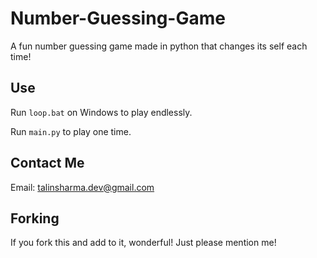 # Number-Guessing-Game

A fun number guessing game made in python that changes its self each time!

## Use

Run `loop.bat` on Windows to play endlessly.

Run `main.py` to play one time.

## Contact Me

Email: talinsharma.dev@gmail.com

## Forking

If you fork this and add to it, wonderful! Just please mention me!
